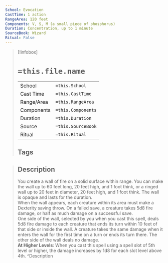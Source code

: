 ```yaml
---
School: Evocation
CastTime: 1 action
RangeArea: 120 feet
Components: V, S, M (a small piece of phosphorus)
Duration: Concentration, up to 1 minute
SourceBook: Wizard
Ritual: False
---
```

> [!infobox]
>
> # `=this.file.name`
> |            |                    |
> | ---------- | ------------------ |
> | School     | `=this.School`     |
> | Cast Time  | `=this.CastTime`   |
> | Range/Area | `=this.RangeArea`  |
> | Components | `=this.Components` |
> | Duration   | `=this.Duration`   |
> | Source     | `=this.SourceBook` |
> | Ritual     | `=this.Ritual`     |
>## Tags
>

> ## Description
> You create a wall of fire on a solid surface within range. You can make the wall up to 60 feet long, 20 feet high, and 1 foot think, or a ringed wall up to 20 feet in diameter, 20 feet high, and 1 foot think. The wall is opaque and lasts for the duration.<br> When the wall appears, each creature within its area must make a Dexterity saving throw. On a failed save, a creature takes 5d8 fire damage, or half as much damage on a successful save.<br> One side of the wall, selected by you when you cast this spell, deals 5d8 fire damage to each creature that ends its turn within 10 feet of that side or inside the wall. A creature takes the same damage when it enters the wall for the first time on a turn or ends its turn there. The other side of the wall deals no damage.<br> <b>At Higher Levels</b>: When you cast this spell using a spell slot of 5th level or higher, the damage increases by 1d8 for each slot level above 4th. 
> ^Description